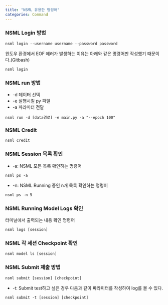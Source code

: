 ```yaml
---
title: "NSML 유용한 명령어"
categories: Command 
---
```


### NSML Login 방법
```
nsml login --username username --password password
```
윈도우 환경에서 EOF 에러가 발생하는 이유는 아래와 같은 명령어만 작성했기 때문이다.(Gitbash)
```
nsml login
```

### NSML run 방법
- -d 데이터 선택
- -e 실행시킬 py 파일
- -a 파라미터 전달

```
nsml run -d [data경로] -e main.py -a "--epoch 100"
```

### NSML Credit
```
nsml credit
```

### NSML Session 목록 확인
- -a: NSML 모든 목록 확인하는 명령어
```
nsml ps -a
```

- -n: NSML Running 중인 n개 목록 확인하는 명령어
```
nsml ps -n 5
```

### NSML Running Model Logs 확인
터미널에서 출력되는 내용 확인 명령어
```
nsml logs [session]
```


### NSML 각 세션 Checkpoint 확인
```
nsml model ls [session]
```

### NSML Submit 제출 방법
```
nsml submit [session] [checkpoint]
```

- -t: Submit test하고 싶은 경우 다음과 같이 파라미터를 작성하여 log를 볼 수 있다.

```
nsml submit -t [session] [checkpoint]
```

